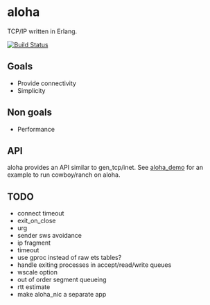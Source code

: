 aloha
=====

TCP/IP written in Erlang.

[![Build Status](https://travis-ci.org/yamt/aloha.png?branch=master)](https://travis-ci.org/yamt/aloha)

Goals
-----

- Provide connectivity
- Simplicity

Non goals
---------

- Performance

API
---

aloha provides an API similar to gen_tcp/inet.
See [aloha_demo](https://github.com/yamt/aloha_demo) for an example
to run cowboy/ranch on aloha.

TODO
----

- connect timeout
- exit_on_close
- urg
- sender sws avoidance
- ip fragment
- timeout
- use gproc instead of raw ets tables?
- handle exiting processes in accept/read/write queues
- wscale option
- out of order segment queueing
- rtt estimate
- make aloha_nic a separate app
